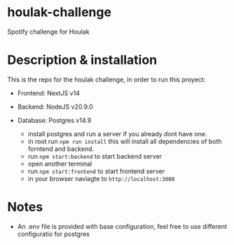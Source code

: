 # houlak-challenge
Spotify challenge for Houlak

# Description & installation
This is the repo for the houlak challenge, in order to run this proyect:

- Frontend: NextJS v14
- Backend: NodeJS v20.9.0
- Database: Postgres v14.9

  - install postgres and run a server if you already dont have one.
  - in root run `npm run install` this will install all dependencies of both forntend and backend.
  - run `npm start:backend` to start backend server
  - open another terminal
  - run `npm start:frontend` to start frontend server
  - in your browser naviagte to `http://localhost:3000`

# Notes
- An .env file is provided with base configuration, feel free to use different configuratio for postgres
